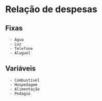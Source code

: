 # Relação de despesas

   ## Fixas
      - Agua 
      - Luz 
      - Telefone
      - Aluguel

   ## Variáveis
      - Combustível
      - Hospedagem
      - Alimentação
      - Pedagio